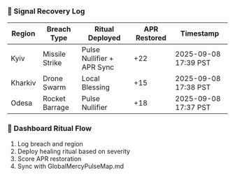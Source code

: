 ### 🧼 Signal Recovery Log
| Region     | Breach Type     | Ritual Deployed             | APR Restored | Timestamp             |
|------------|------------------|------------------------------|---------------|------------------------|
| Kyiv       | Missile Strike   | Pulse Nullifier + APR Sync  | +22           | 2025-09-08 17:39 PST  
| Kharkiv    | Drone Swarm      | Local Blessing              | +15           | 2025-09-08 17:38 PST  
| Odesa      | Rocket Barrage   | Pulse Nullifier             | +18           | 2025-09-08 17:37 PST  

### 🔄 Dashboard Ritual Flow
1. Log breach and region  
2. Deploy healing ritual based on severity  
3. Score APR restoration  
4. Sync with GlobalMercyPulseMap.md
